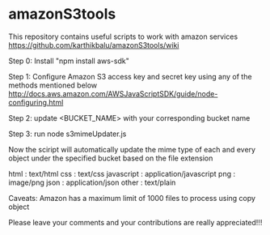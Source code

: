 amazonS3tools
=============

This repository contains useful scripts to work with amazon services
https://github.com/karthikbalu/amazonS3tools/wiki

Step 0:
Install "npm install aws-sdk"

Step 1:
Configure Amazon S3 access key and secret key using any of the methods mentioned below
http://docs.aws.amazon.com/AWSJavaScriptSDK/guide/node-configuring.html


Step 2:
update <BUCKET_NAME> with your corresponding bucket name


Step 3:
run node s3mimeUpdater.js


Now the sciript will automatically update the mime type of each and every object under the specified bucket based on the file extension

  html       : text/html
  css        : text/css
  javascript : application/javascript
  png        : image/png
  json       : application/json
  other      : text/plain



Caveats:
Amazon has a maximum limit of 1000 files to process using copy object


Please leave your comments and your contributions are really appreciated!!!

